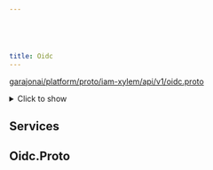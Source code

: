 ```yaml
---





title: Oidc
---
```

<!-- ------  Overall Reference ------ -->

[garajonai/platform/proto/iam-xylem/api/v1/oidc.proto](#garajonai/platform/proto/iam-xylem/api/v1/oidc.proto)
<details>
<summary>Click to show</summary>

### Messages

### Enums


</details>


<!-- ------  Service and Methods ------ -->
## Services






<a name="garajonai/platform/proto/iam-xylem/api/v1/oidc.proto"></a>

<!-- ------  Filename ------ -->
## Oidc.Proto


<!-- ------  Messages ------ -->

<!-- ------  Enums ------ -->



